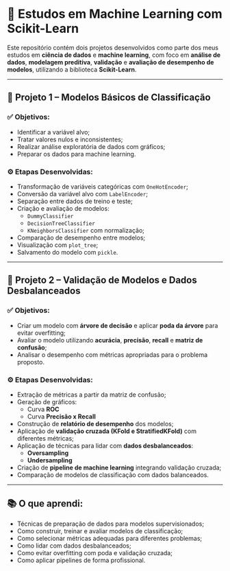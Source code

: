 # 🧠 Estudos em Machine Learning com Scikit-Learn

Este repositório contém dois projetos desenvolvidos como parte dos meus estudos em **ciência de dados** e **machine learning**, com foco em **análise de dados**, **modelagem preditiva**, **validação** e **avaliação de desempenho de modelos**, utilizando a biblioteca **Scikit-Learn**.

---

## 📁 Projeto 1 – Modelos Básicos de Classificação

### ✅ Objetivos:
- Identificar a variável alvo;
- Tratar valores nulos e inconsistentes;
- Realizar análise exploratória de dados com gráficos;
- Preparar os dados para machine learning.

### ⚙️ Etapas Desenvolvidas:
- Transformação de variáveis categóricas com `OneHotEncoder`;
- Conversão da variável alvo com `LabelEncoder`;
- Separação entre dados de treino e teste;
- Criação e avaliação de modelos:
  - `DummyClassifier`
  - `DecisionTreeClassifier`
  - `KNeighborsClassifier` com normalização;
- Comparação de desempenho entre modelos;
- Visualização com `plot_tree`;
- Salvamento do modelo com `pickle`.

---

## 📁 Projeto 2 – Validação de Modelos e Dados Desbalanceados

### ✅ Objetivos:
- Criar um modelo com **árvore de decisão** e aplicar **poda da árvore** para evitar overfitting;
- Avaliar o modelo utilizando **acurácia**, **precisão**, **recall** e **matriz de confusão**;
- Analisar o desempenho com métricas apropriadas para o problema proposto.

### ⚙️ Etapas Desenvolvidas:
- Extração de métricas a partir da matriz de confusão;
- Geração de gráficos:
  - Curva **ROC**
  - Curva **Precisão x Recall**
- Construção de **relatório de desempenho** dos modelos;
- Aplicação de **validação cruzada (KFold e StratifiedKFold)** com diferentes métricas;
- Aplicação de técnicas para lidar com **dados desbalanceados**:
  - **Oversampling**
  - **Undersampling**
- Criação de **pipeline de machine learning** integrando validação cruzada;
- Comparação de modelos de classificação com dados balanceados.

---

## 📚 O que aprendi:
- Técnicas de preparação de dados para modelos supervisionados;
- Como construir, treinar e avaliar modelos de classificação;
- Como selecionar métricas adequadas para diferentes problemas;
- Como lidar com dados desbalanceados;
- Como evitar overfitting com poda e validação cruzada;
- Como aplicar pipelines de forma profissional.
